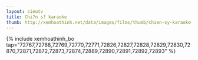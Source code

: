 ```yaml
---
layout: sieutv
title: Chi?n s? karaoke
thumb: http://xemhoathinh.net/data/images/films/thumb/chien-sy-karaoke-chien-sy-karaoke-2012.jpg
---
```

{% include xemhoathinh_bo tap="72767,72768,72769,72770,72771,72826,72827,72828,72829,72830,72870,72871,72872,72873,72874,72889,72890,72891,72892,72893" %} 
